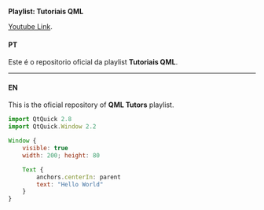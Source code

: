 **Playlist: Tutoriais QML**

[Youtube Link](http://youtube.com/cppmaster).

#### PT

Este é o repositorio oficial da playlist **Tutoriais QML**.
- - -
#### EN

This is the oficial repository of **QML Tutors**  playlist.

```js
import QtQuick 2.8
import QtQuick.Window 2.2

Window {
    visible: true
    width: 200; height: 80    

    Text {
        anchors.centerIn: parent
        text: "Hello World"
    }
}

```

